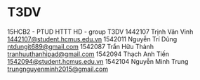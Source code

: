 # T3DV
15HCB2 - PTUD HTTT HD - group T3DV 
1442107	Trịnh Văn Vinh	1442107@student.hcmus.edu.vn
1542011	Nguyễn Trí Dũng	ntdungit689@gmail.com
1542087	Trần Hữu Thành	tranhuuthanhipad@gmail.com
1542094	Thạch Anh Tiến	1542094@student.hcmus.edu.vn
1542104	Nguyễn Minh Trung	trungnguyenminh2015@gmail.com
